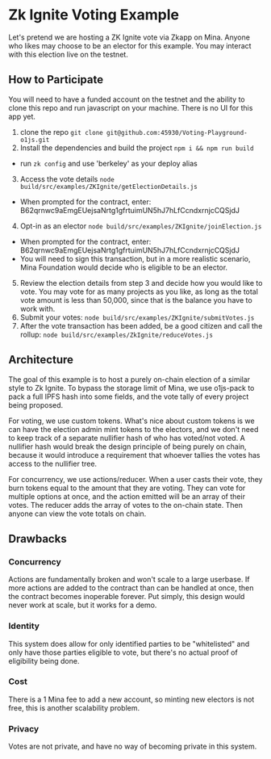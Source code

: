 # Zk Ignite Voting Example

Let's pretend we are hosting a ZK Ignite vote via Zkapp on Mina.  Anyone who likes may choose to be an elector for this example.  You may interact with this election live on the testnet.

## How to Participate

You will need to have a funded account on the testnet and the ability to clone this repo and run javascript on your machine.  There is no UI for this app yet.

1. clone the repo `git clone git@github.com:45930/Voting-Playground-o1js.git`
2. Install the dependencies and build the project `npm i && npm run build`
  - run `zk config` and use 'berkeley' as your deploy alias
3. Access the vote details `node build/src/examples/ZKIgnite/getElectionDetails.js`
  - When prompted for the contract, enter: B62qrnwc9aEmgEUejsaNrtg1gfrtuimUN5hJ7hLfCcndxrnjcCQSjdJ
4. Opt-in as an elector `node build/src/examples/ZKIgnite/joinElection.js`
  - When prompted for the contract, enter: B62qrnwc9aEmgEUejsaNrtg1gfrtuimUN5hJ7hLfCcndxrnjcCQSjdJ
  - You will need to sign this transaction, but in a more realistic scenario, Mina Foundation would decide who is eligible to be an elector.
5. Review the election details from step 3 and decide how you would like to vote.  You may vote for as many projects as you like, as long as the total vote amount is less than 50,000, since that is the balance you have to work with.
6. Submit your votes: `node build/src/examples/ZKIgnite/submitVotes.js`
7. After the vote transaction has been added, be a good citizen and call the rollup: `node build/src/examples/ZkIgnite/reduceVotes.js`

## Architecture

The goal of this example is to host a purely on-chain election of a similar style to Zk Ignite.  To bypass the storage limit of Mina, we use o1js-pack to pack a full IPFS hash into some fields, and the vote tally of every project being proposed.

For voting, we use custom tokens.  What's nice about custom tokens is we can have the election admin mint tokens to the electors, and we don't need to keep track of a separate nullifier hash of who has voted/not voted.  A nullifier hash would break the design principle of being purely on chain, because it would introduce a requirement that whoever tallies the votes has access to the nullifier tree.

For concurrency, we use actions/reducer.  When a user casts their vote, they burn tokens equal to the amount that they are voting.  They can vote for multiple options at once, and the action emitted will be an array of their votes.  The reducer adds the array of votes to the on-chain state.  Then anyone can view the vote totals on chain.

## Drawbacks

### Concurrency

Actions are fundamentally broken and won't scale to a large userbase.  If more actions are added to the contract than can be handled at once, then the contract becomes inoperable forever.  Put simply, this design would never work at scale, but it works for a demo.

### Identity

This system does allow for only identified parties to be "whitelisted" and only have those parties eligible to vote, but there's no actual proof of eligibility being done.

### Cost

There is a 1 Mina fee to add a new account, so minting new electors is not free, this is another scalability problem.

### Privacy

Votes are not private, and have no way of becoming private in this system.